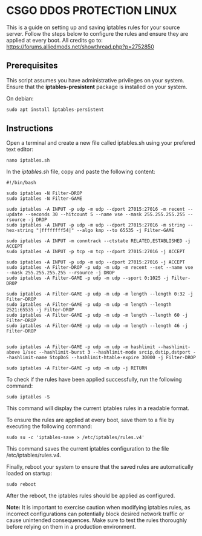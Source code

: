 
# CSGO DDOS PROTECTION LINUX

This is a guide on setting up and saving iptables rules for your source server. Follow the steps below to configure the rules and ensure they are applied at every boot. All credits go to:
https://forums.alliedmods.net/showthread.php?p=2752850


## Prerequisites
This script assumes you have administrative privileges on your system.
Ensure that the **iptables-presistent** package is installed on your system.

On debian:
```javascript
sudo apt install iptables-persistent
```



## Instructions
Open a terminal and create a new file called iptables.sh using your prefered text editor:

```
nano iptables.sh
```
In the *iptables.sh* file, copy and paste the following content:
```
#!/bin/bash

sudo iptables -N Filter-DROP
sudo iptables -N Filter-GAME

sudo iptables -A INPUT -p udp -m udp --dport 27015:27016 -m recent --update --seconds 30 --hitcount 5 --name vse --mask 255.255.255.255 --rsource -j DROP
sudo iptables -A INPUT -p udp -m udp --dport 27015:27016 -m string --hex-string "|ffffffff54|" --algo kmp --to 65535 -j Filter-GAME

sudo iptables -A INPUT -m conntrack --ctstate RELATED,ESTABLISHED -j ACCEPT
sudo iptables -A INPUT -p tcp -m tcp --dport 27015:27016 -j ACCEPT

sudo iptables -A INPUT -p udp -m udp --dport 27015:27016 -j ACCEPT
sudo iptables -A Filter-DROP -p udp -m udp -m recent --set --name vse --mask 255.255.255.255 --rsource -j DROP
sudo iptables -A Filter-GAME -p udp -m udp --sport 0:1025 -j Filter-DROP

sudo iptables -A Filter-GAME -p udp -m udp -m length --length 0:32 -j Filter-DROP
sudo iptables -A Filter-GAME -p udp -m udp -m length --length 2521:65535 -j Filter-DROP
sudo iptables -A Filter-GAME -p udp -m udp -m length --length 60 -j Filter-DROP
sudo iptables -A Filter-GAME -p udp -m udp -m length --length 46 -j Filter-DROP


sudo iptables -A Filter-GAME -p udp -m udp -m hashlimit --hashlimit-above 1/sec --hashlimit-burst 3 --hashlimit-mode srcip,dstip,dstport --hashlimit-name StopDoS --hashlimit-htable-expire 30000 -j Filter-DROP

sudo iptables -A Filter-GAME -p udp -m udp -j RETURN
```

To check if the rules have been applied successfully, run the following command:
```
sudo iptables -S

```

This command will display the current iptables rules in a readable format.

To ensure the rules are applied at every boot, save them to a file by executing the following command:
```
sudo su -c 'iptables-save > /etc/iptables/rules.v4'

```
This command saves the current iptables configuration to the file /etc/iptables/rules.v4.

Finally, reboot your system to ensure that the saved rules are automatically loaded on startup:
```
sudo reboot

```
After the reboot, the iptables rules should be applied as configured.

**Note:** It is important to exercise caution when modifying iptables rules, as incorrect configurations can potentially block desired network traffic or cause unintended consequences. Make sure to test the rules thoroughly before relying on them in a production environment.
